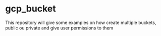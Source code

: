 # gcp_bucket
This repository will give some examples on how create multiple buckets, public ou private and give user permissions to them
